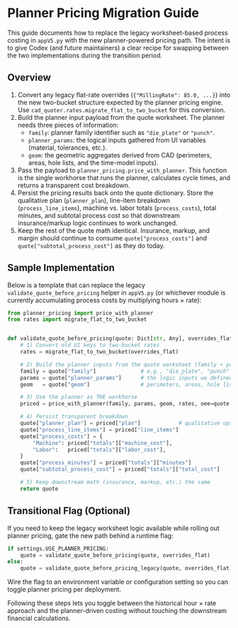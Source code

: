 # Planner Pricing Migration Guide

This guide documents how to replace the legacy worksheet-based process costing in `appV5.py` with the new planner-powered pricing path. The intent is to give Codex (and future maintainers) a clear recipe for swapping between the two implementations during the transition period.

## Overview

1. Convert any legacy flat-rate overrides (`{"MillingRate": 85.0, ...}`) into the new two-bucket structure expected by the planner pricing engine. Use `cad_quoter.rates.migrate_flat_to_two_bucket` for this conversion.
2. Build the planner input payload from the quote worksheet. The planner needs three pieces of information:
   - `family`: planner family identifier such as `"die_plate"` or `"punch"`.
   - `planner_params`: the logical inputs gathered from UI variables (material, tolerances, etc.).
   - `geom`: the geometric aggregates derived from CAD (perimeters, areas, hole lists, and the time-model inputs).
3. Pass the payload to `planner_pricing.price_with_planner`. This function is the single workhorse that runs the planner, calculates cycle times, and returns a transparent cost breakdown.
4. Persist the pricing results back onto the quote dictionary. Store the qualitative plan (`planner_plan`), line-item breakdown (`process_line_items`), machine vs. labor totals (`process_costs`), total minutes, and subtotal process cost so that downstream insurance/markup logic continues to work unchanged.
5. Keep the rest of the quote math identical. Insurance, markup, and margin should continue to consume `quote["process_costs"]` and `quote["subtotal_process_cost"]` as they do today.

## Sample Implementation

Below is a template that can replace the legacy `validate_quote_before_pricing` helper in `appV5.py` (or whichever module is currently accumulating process costs by multiplying hours × rate):

```python
from planner_pricing import price_with_planner
from rates import migrate_flat_to_two_bucket


def validate_quote_before_pricing(quote: Dict[str, Any], overrides_flat: Dict[str, float]) -> Dict[str, Any]:
    # 1) Convert old UI keys to two-bucket rates
    rates = migrate_flat_to_two_bucket(overrides_flat)

    # 2) Build the planner inputs from the quote worksheet (family + params + geom)
    family = quote["family"]              # e.g., "die_plate", "punch"
    params = quote["planner_params"]      # the logic inputs we defined (material, tolerances, etc.)
    geom   = quote["geom"]                # perimeters, areas, hole lists, etc. (see time_estimator inputs)

    # 3) Use the planner as THE workhorse
    priced = price_with_planner(family, params, geom, rates, oee=quote.get("oee", 0.85))

    # 4) Persist transparent breakdown
    quote["planner_plan"] = priced["plan"]            # qualitative ops + fixturing + QA
    quote["process_line_items"] = priced["line_items"]
    quote["process_costs"] = {
        "Machine": priced["totals"]["machine_cost"],
        "Labor":   priced["totals"]["labor_cost"],
    }
    quote["process_minutes"] = priced["totals"]["minutes"]
    quote["subtotal_process_cost"] = priced["totals"]["total_cost"]

    # 5) Keep downstream math (insurance, markup, etc.) the same
    return quote
```

## Transitional Flag (Optional)

If you need to keep the legacy worksheet logic available while rolling out planner pricing, gate the new path behind a runtime flag:

```python
if settings.USE_PLANNER_PRICING:
    quote = validate_quote_before_pricing(quote, overrides_flat)
else:
    quote = validate_quote_before_pricing_legacy(quote, overrides_flat)
```

Wire the flag to an environment variable or configuration setting so you can toggle planner pricing per deployment.

Following these steps lets you toggle between the historical hour × rate approach and the planner-driven costing without touching the downstream financial calculations.
